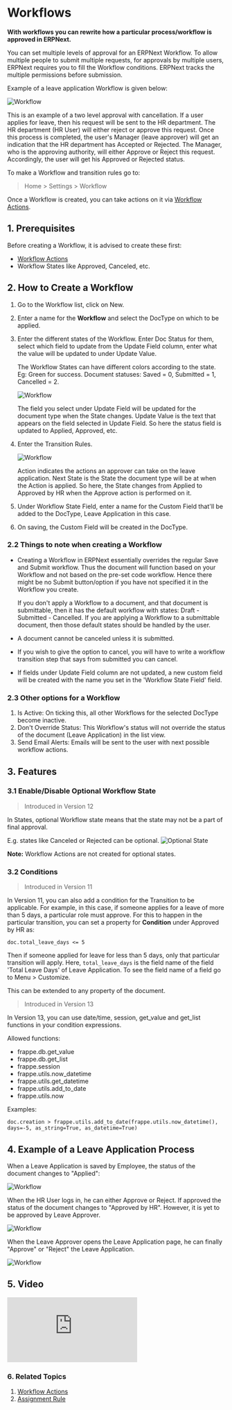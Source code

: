 <!-- add-breadcrumbs -->
# Workflows

**With workflows you can rewrite how a particular process/workflow is approved in ERPNext.**

You can set multiple levels of approval for an ERPNext Workflow. To allow multiple people to submit multiple requests, for approvals by multiple users, ERPNext requires you to fill the Workflow conditions.
ERPNext tracks the multiple permissions before submission.

Example of a leave application Workflow is given below:

<img class="screenshot" alt="Workflow" src="{{docs_base_url}}/assets/img/setup/workflow-leave-fl.png">

This is an example of a two level approval with cancellation. If a user applies for leave, then his request will be sent to the HR
department. The HR department (HR User) will either reject or approve this
request. Once this process is completed, the user's Manager (leave approver)
will get an indication that the HR department has Accepted or Rejected. The
Manager, who is the approving authority, will either Approve or Reject this
request. Accordingly, the user will get his Approved or Rejected status.

To make a Workflow and transition rules go to:

> Home > Settings > Workflow

Once a Workflow is created, you can take actions on it via [Workflow Actions](/docs/v13/user/manual/en/setting-up/workflow-actions).

## 1. Prerequisites
Before creating a Workflow, it is advised to create these first:

* [Workflow Actions](/docs/v13/user/manual/en/setting-up/workflow-actions)
* Workflow States like Approved, Canceled, etc.

## 2. How to Create a Workflow
1. Go to the Workflow list, click on New.
1. Enter a name for the **Workflow** and select the DocType on which to be applied.
1. Enter the different states of the Workflow. Enter Doc Status for them, select which field to update from the Update Field column, enter what the value will be updated to under Update Value.

    The Workflow States can have different colors according to the state. Eg: Green for success. Document statuses: Saved = 0, Submitted = 1, Cancelled = 2.

    <img class="screenshot" alt="Workflow" src="{{docs_base_url}}/assets/img/setup/workflow-1.png">

    The field you select under Update Field will be updated for the document type when the State changes. Update Value is the text that appears on the field selected in Update Field. So here the status field is updated to Applied, Approved, etc.

1. Enter the Transition Rules.

    <img class="screenshot" alt="Workflow" src="{{docs_base_url}}/assets/img/setup/workflow-2.png">

    Action indicates the actions an approver can take on the leave application. Next State is the State the document type will be at when the Action is applied. So here, the State changes from Applied to Approved by HR when the Approve action is performed on it.

1. Under Workflow State Field, enter a name for the Custom Field that'll be added to the DocType, Leave Application in this case.
1. On saving, the Custom Field will be created in the DocType.

### 2.2 Things to note when creating a Workflow

* Creating a Workflow in ERPNext essentially overrides the regular Save and Submit workflow. Thus the document will function based on your Workflow and not based on the pre-set code workflow. Hence there might be no Submit button/option if you have not specified it in the Workflow you create.

    If you don't apply a Workflow to a document, and that document is submittable, then it has the default workflow with states: Draft - Submitted - Cancelled. If you are applying a Workflow to a submittable document, then those default states should be handled by the user.

* A document cannot be canceled unless it is submitted.

* If you wish to give the option to cancel, you will have to write a
workflow transition step that says from submitted you can cancel.

* If fields under Update Field column are not updated, a new custom field will be created with the name you set in the 'Workflow State Field' field.

### 2.3 Other options for a Workflow
1. Is Active: On ticking this, all other Workflows for the selected DocType become inactive.
1. Don't Override Status: This Workflow's status will not override the status of the document (Leave Application) in the list view.
1. Send Email Alerts: Emails will be sent to the user with next possible workflow actions.

## 3. Features

### 3.1 Enable/Disable Optional Workflow State

> Introduced in Version 12

In States, optional Workflow state means that the state may not be a part of final approval.

E.g. states like Canceled or Rejected can be optional.
![Optional State](/docs/v13/assets/img/setup/workflow-optional-state.png)

**Note:** Workflow Actions are not created for optional states.

### 3.2 Conditions

> Introduced in Version 11

In Version 11, you can also add a condition for the Transition to be applicable. For example, in this case, if someone applies for a leave of more than 5 days, a particular role must approve. For this to happen in the particular transition, you can set a property for **Condition** under Approved by HR as:

```
doc.total_leave_days <= 5
```
Then if someone applied for leave for less than 5 days, only that particular transition will apply. Here, `total_leave_days` is the field name of the field 'Total Leave Days' of Leave Application. To see the field name of a field go to Menu > Customize.

This can be extended to any property of the document.

> Introduced in Version 13

In Version 13, you can use date/time, session, get_value and get_list functions in your condition expressions.

Allowed functions:

* frappe.db.get_value
* frappe.db.get_list
* frappe.session
* frappe.utils.now_datetime
* frappe.utils.get_datetime
* frappe.utils.add_to_date
* frappe.utils.now

Examples:

```
doc.creation > frappe.utils.add_to_date(frappe.utils.now_datetime(), days=-5, as_string=True, as_datetime=True)
```

## 4. Example of a Leave Application Process

When a Leave Application is saved by Employee, the status of the document changes to "Applied":

<img class="screenshot" alt="Workflow" src="{{docs_base_url}}/assets/img/setup/workflow-3.png">

When the HR User logs in, he can either Approve or Reject. If approved the
status of the document changes to "Approved by HR". However, it is yet to be approved by Leave Approver.

<img class="screenshot" alt="Workflow" src="{{docs_base_url}}/assets/img/setup/workflow-4.png">

When the Leave Approver opens the Leave Application page, he can finally "Approve" or "Reject" the Leave Application.

<img class="screenshot" alt="Workflow" src="{{docs_base_url}}/assets/img/setup/workflow-5.png">

## 5. Video
<div>
    <div class="embed-container">
        <iframe src="https://www.youtube.com/embed/yObJUg9FxFs?rel=0" frameborder="0" allow="autoplay; encrypted-media" allowfullscreen>
        </iframe>
    </div>
</div>

### 6. Related Topics
1. [Workflow Actions](/docs/v13/user/manual/en/setting-up/workflow-actions)
1. [Assignment Rule](/docs/v13/user/manual/en/automation/assignment-rule)
